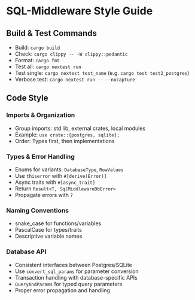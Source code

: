 # SQL-Middleware Style Guide

## Build & Test Commands
- Build: `cargo build`
- Check: `cargo clippy -- -W clippy::pedantic`
- Format: `cargo fmt`
- Test all: `cargo nextest run`
- Test single: `cargo nextest test_name` (e.g. `cargo test test2_postgres`)
- Verbose test: `cargo nextest run -- --nocapture`

## Code Style

### Imports & Organization
- Group imports: std lib, external crates, local modules
- Example: `use crate::{postgres, sqlite};`
- Order: Types first, then implementations

### Types & Error Handling
- Enums for variants: `DatabaseType`, `RowValues`
- Use `thiserror` with `#[derive(Error)]`
- Async traits with `#[async_trait]`
- Return `Result<T, SqlMiddlewareDbError>`
- Propagate errors with `?`

### Naming Conventions
- snake_case for functions/variables
- PascalCase for types/traits
- Descriptive variable names

### Database API
- Consistent interfaces between Postgres/SQLite
- Use `convert_sql_params` for parameter conversion
- Transaction handling with database-specific APIs
- `QueryAndParams` for typed query parameters
- Proper error propagation and handling